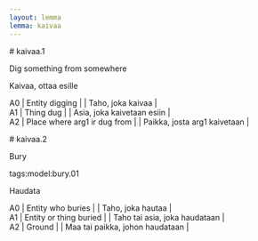 ```yaml
---
layout: lemma
lemma: kaivaa
---
```


<div class="sense">
# <span class="sensename">kaivaa.1</span>

<span class="description">Dig something from somewhere</span>

<span class="description">Kaivaa, ottaa esille</span>

A0 | Entity digging |   | Taho, joka kaivaa |  
A1 | Thing dug |   | Asia, joka kaivetaan esiin |  
A2 | Place where arg1 ir dug from |   | Paikka, josta arg1 kaivetaan |  

</div>

<div class="sense">
# <span class="sensename">kaivaa.2</span>

<span class="description">Bury</span>

tags:model:bury.01

<span class="description">Haudata</span>

A0 | Entity who buries |   | Taho, joka hautaa |  
A1 | Entity or thing buried |   | Taho tai asia, joka haudataan |  
A2 | Ground |   | Maa tai paikka, johon haudataan |  

</div>

